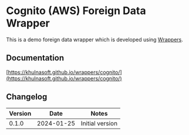 # Cognito (AWS) Foreign Data Wrapper

This is a demo foreign data wrapper which is developed using [Wrappers](https://github.com/khulnasoft/wrappers).

## Documentation

[https://khulnasoft.github.io/wrappers/cognito/](https://khulnasoft.github.io/wrappers/cognito/)

## Changelog

| Version | Date       | Notes                                                |
| ------- | ---------- | ---------------------------------------------------- |
| 0.1.0   | 2024-01-25 | Initial version                                      |
